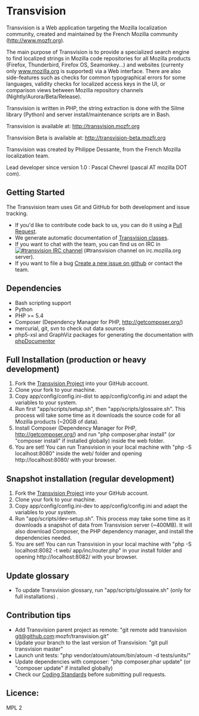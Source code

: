 # Transvision

Transvision is a Web application targeting the Mozilla localization community, created and maintained by the French Mozilla community (http://www.mozfr.org).

The main purpose of Transvision is to provide a specialized search engine to find localized strings in Mozilla code repositories for all Mozilla products (Firefox, Thunderbird, Firefox OS, Seamonkey…) and websites (currenty only www.mozilla.org is supported) via a Web interface. There are also side-features such as checks for common typographical errors for some languages, validity checks for localized access keys in the UI, or comparison views between Mozilla repository channels (Nightly/Aurora/Beta/Release).

Transvision is written in PHP, the string extraction is done with the Silme library (Python) and server install/maintenance scripts are in Bash.

Transvision is available at:
http://transvision.mozfr.org

Transvision Beta is available at:
http://transvision-beta.mozfr.org

Transvision was created by Philippe Dessante, from the French Mozilla localization team.

Lead developer since version 1.0 : Pascal Chevrel (pascal AT mozilla DOT com).

## Getting Started

The Transvision team uses Git and GitHub for both development and issue tracking.
- If you'd like to contribute code back to us, you can do it using a [Pull Request][].
- We generate automatic documentation of [Transvision classes][].
- If you want to chat with the team, you can find us on IRC in [![#transvision IRC channel](https://kiwiirc.com/buttons/irc.mozilla.org/transvision.png)](https://kiwiirc.com/client/irc.mozilla.org/?nick=github_vis|?#transvision) (#transvision channel on irc.mozilla.org server).
- If you want to file a bug [Create a new issue on github][] or contact the team.

## Dependencies

- Bash scripting support
- Python
- PHP >= 5.4
- Composer (Dependency Manager for PHP, http://getcomposer.org/)
- mercurial, git, svn to check out data sources
- php5-xsl and GraphViz packages for generating the documentation with [phpDocumentor][]

## Full Installation (production or heavy development)

1. Fork the [Transvision Project][] into your GitHub account.
2. Clone your fork to your machine.
3. Copy app/config/config.ini-dist to app/config/config.ini and adapt the variables to your system.
4. Run first "app/scripts/setup.sh", then "app/scripts/glossaire.sh". This process will take some time as it downloads the source code for all Mozilla products (~20GB of data).
5. Install Composer (Dependency Manager for PHP, http://getcomposer.org/) and run "php composer.phar install" (or "composer install" if installed globally) inside the web folder.
6. You are set! You can run Transvision in your local machine with "php -S localhost:8080" inside the web/ folder and opening http://localhost:8080/ with your browser.

## Snapshot installation (regular development)

1. Fork the [Transvision Project][] into your GitHub account.
2. Clone your fork to your machine.
3. Copy app/config/config.ini-dev to app/config/config.ini and adapt the variables to your system.
4. Run "app/scripts/dev-setup.sh". This process may take some time as it downloads a snapshot of data from Transvision server (~400MB). It will also download Composer, the PHP dependency manager, and install the dependencies needed.
5. You are set! You can run Transvision in your local machine with "php -S localhost:8082 -t web/ app/inc/router.php" in your install folder and opening http://localhost:8082/ with your browser.

## Update glossary

- To update Transvision glossary, run "app/scripts/glossaire.sh" (only for full installations) .

## Contribution tips

- Add Transvision parent project as remote:
"git remote add transvision git@github.com:mozfr/transvision.git"
- Update your branch to the last version of Transvision:
"git pull transvision master"
- Launch unit tests:
"php vendor/atoum/atoum/bin/atoum -d tests/units/"
- Update dependencies with composer:
"php composer.phar update" (or "composer update" if installed globally)
- Check our [Coding Standards][] before submitting pull requests.

## Licence:

MPL 2


[Pull Request]: https://help.github.com/articles/using-pull-requests
[Create a new issue on github]: https://github.com/mozfr/transvision/issues
[Transvision classes]: http://transvision-beta.mozfr.org/docs
[Transvision Project]: https://github.com/mozfr/transvision
[phpDocumentor]: http://phpdoc.org/
[Coding Standards]:https://github.com/mozfr/transvision/wiki/Code-conventions
